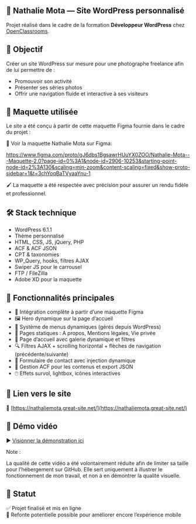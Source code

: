 ## 📸 Nathalie Mota — Site WordPress personnalisé

Projet réalisé dans le cadre de la formation **Développeur WordPress** chez [OpenClassrooms](https://openclassrooms.com).

## 🎯 Objectif

Créer un site WordPress sur mesure pour une photographe freelance afin de lui permettre de :
- Promouvoir son activité
- Présenter ses séries photos
- Offrir une navigation fluide et interactive à ses visiteurs




## 🎨 Maquette utilisée
Le site a été conçu à partir de cette maquette Figma fournie dans le cadre du projet :

🔗 Voir la maquette Nathalie Mota sur Figma:

https://www.figma.com/proto/gJ6dbs1BgsawrHUuYX0ZOO/Nathalie-Mota---Maquette-2.0?page-id=0%3A1&node-id=2906-10253&starting-point-node-id=2%3A130&scaling=min-zoom&content-scaling=fixed&show-proto-sidebar=1&t=3chYoqBaTVyaaYnu-1 

🖌️ La maquette a été respectée avec précision pour assurer un rendu fidèle et professionnel.









## 🛠️ Stack technique

- WordPress 6.1.1
- Thème personnalisé 
- HTML, CSS, JS, jQuery, PHP
- ACF & ACF JSON
- CPT & taxonomies
- WP_Query, hooks, filtres AJAX
- Swiper JS pour le carrousel
- FTP / FileZilla
- Adobe XD pour la maquette

## 🧱 Fonctionnalités principales

- 🎨 Intégration complète à partir d’une maquette Figma
- 🖼️ Hero dynamique sur la page d’accueil
- 🧭 Système de menus dynamiques (gérés depuis WordPress)
- 📑 Pages statiques : A propos, Mentions légales, Vie privée
- 📸 Page d’accueil avec galerie dynamique et filtres
- 🔍 Filtres AJAX + scrolling horizontal + flèches de navigation (précédente/suivante)
- 💌 Formulaire de contact avec injection dynamique 
- 📁 Gestion ACF pour les contenus et export JSON
- 🖱️ Effets survol, lightbox, icônes interactives



## 🚀 Lien vers le site

🔗 [https://nathaliemota.great-site.net/](https://nathaliemota.great-site.net/)

## 🎥 Démo vidéo

   ▶️ [Visionner la démonstration ici](https://github.com/user-attachments/assets/ef2da331-e2b6-4e83-8e37-3b86fa6a791c)





Note :

La qualité de cette vidéo a été volontairement réduite afin de limiter sa taille pour l’hébergement sur GitHub. Elle sert uniquement à illustrer le fonctionnement de mon travail, et non à en démontrer la qualité visuelle.



## 📌 Statut

✅ Projet finalisé et mis en ligne  
📁 Refonte potentielle possible pour améliorer encore l’expérience mobile
 
          
          
          
          
          
          
